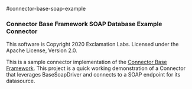 #connector-base-soap-example
### Connector Base Framework SOAP Database Example Connector

This software is Copyright 2020 Exclamation Labs.  Licensed under the Apache License, Version 2.0.

This is a sample connector implementation of the
 [Connector Base Framework](https://github.com/ExclamationLabs/connector-base).
 This project is a quick working demonstration of a Connector that leverages BaseSoapDriver and
 connects to a SOAP endpoint for its datasource.
 
 